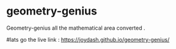# geometry-genius
Geometry-genius all the mathematical area converted .

#lats go the live link : https://joydash.github.io/geometry-genius/
